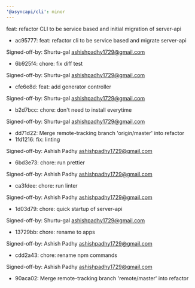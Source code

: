 ```yaml
---
'@asyncapi/cli': minor
---
```


feat: refactor CLI to be service based and initial migration of server-api

- ac95777: feat: refactor cli to be service based and migrate server-api

Signed-off-by: Shurtu-gal <ashishpadhy1729@gmail.com>
- 6b925f4: chore: fix diff test

Signed-off-by: Shurtu-gal <ashishpadhy1729@gmail.com>
- cfe6e8d: feat: add generator controller

Signed-off-by: Shurtu-gal <ashishpadhy1729@gmail.com>
- b2d7bcc: chore: don't need to install everytime

Signed-off-by: Shurtu-gal <ashishpadhy1729@gmail.com>
- dd71d22: Merge remote-tracking branch 'origin/master' into refactor
- 1fd1216: fix: linting

Signed-off-by: Ashish Padhy <ashishpadhy1729@gmail.com>
- 6bd3e73: chore: run prettier

Signed-off-by: Ashish Padhy <ashishpadhy1729@gmail.com>
- ca3fdee: chore: run linter

Signed-off-by: Ashish Padhy <ashishpadhy1729@gmail.com>
- 1d03d79: chore: quick startup of server-api

Signed-off-by: Shurtu-gal <ashishpadhy1729@gmail.com>
- 13729bb: chore: rename to apps

Signed-off-by: Ashish Padhy <ashishpadhy1729@gmail.com>
- cdd2a43: chore: rename npm commands

Signed-off-by: Ashish Padhy <ashishpadhy1729@gmail.com>
- 90aca02: Merge remote-tracking branch 'remote/master' into refactor


